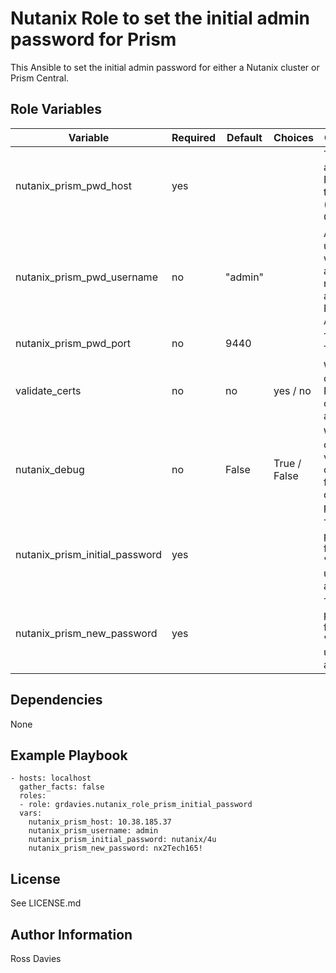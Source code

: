 # Nutanix Role to set the initial admin password for Prism

This Ansible to set the initial admin password for either a Nutanix cluster or Prism Central.


## Role Variables

| Variable                                          | Required | Default | Choices                   | Comments                                                                                               |
|---------------------------------------------------|----------|---------|---------------------------|--------------------------------------------------------------------------------------------------------|
| nutanix_prism_pwd_host                            | yes      |         |                           | The IP address or FQDN for the Prism (Element or Central).                                             |
| nutanix_prism_pwd_username                        | no       | "admin" |                           | A valid username with appropriate rights to access the Nutanix API. .                                  |
| nutanix_prism_pwd_port                            | no       | 9440    |                           | The Prism TCP port                                                                                     |
| validate_certs                                    | no       | no      | yes / no                  | Whether to check if Prism UI certificates are valid.                                                   |
| nutanix_debug                                     | no       | False   | True / False              | Whether to output variable contents for debugging purposes.                                            |
| nutanix_prism_initial_password                    | yes      |         |                           | The default password for the 'admin' user account.                                                     |
| nutanix_prism_new_password                        | yes      |         |                           | The new password for the 'admin' user account.                                                         |


## Dependencies

None


## Example Playbook

```
- hosts: localhost
  gather_facts: false
  roles:
  - role: grdavies.nutanix_role_prism_initial_password
  vars:
    nutanix_prism_host: 10.38.185.37
    nutanix_prism_username: admin
    nutanix_prism_initial_password: nutanix/4u
    nutanix_prism_new_password: nx2Tech165!
```


## License

See LICENSE.md

## Author Information

Ross Davies
